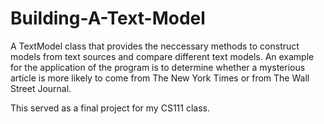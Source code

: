 # Building-A-Text-Model
A TextModel class that provides the neccessary methods to construct models from text sources and compare different text models. An example for the application of the program is to determine whether a mysterious article is more likely to come from The New York Times or from The Wall Street Journal. 

This served as a final project for my CS111 class.
